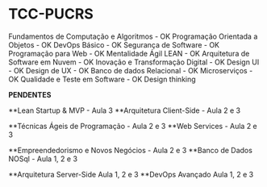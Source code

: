 # TCC-PUCRS

Fundamentos de Computação e Algoritmos - OK
Programação Orientada a Objetos - OK
DevOps Básico - OK
Segurança de Software - OK 
Programação para Web - OK
Mentalidade Ágil LEAN - OK
Arquitetura de Software em Nuvem - OK
Inovação e Transformação Digital - OK
Design UI - OK
Design de UX - OK
Banco de dados Relacional - OK
Microserviços - OK
Qualidade e Teste em Software - OK
Design thinking

**PENDENTES**

**Lean Startup & MVP - Aula 3
**Arquitetura Client-Side - Aula 2 e 3


**Técnicas Ágeis de Programação - Aula 2 e 3
**Web Services - Aula 2 e 3

**Empreendedorismo e Novos Negócios - Aula 2 e 3
**Banco de Dados NOSql - Aula 1, 2 e 3

**Arquitetura Server-Side Aula 1, 2 e 3
**DevOps Avançado Aula 1, 2 e 3